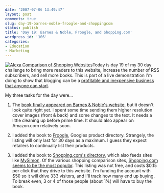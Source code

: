 ```yaml
---
date: '2007-07-06 13:49:47'
layout: post
comments: true
slug: day-19-barnes-noble-froogle-and-shoppingcom
status: publish
title: 'Day 19: Barnes & Noble, Froogle, and Shopping.com'
wordpress_id: '106'
categories:
- Education
- Marketing
---
```


[![Alexa Comparison of Shopping Websites](http://s3.amazonaws.com/oldbloguploads/2007/07/alexa-traffic-shopping-sites1-150x150.png)](http://s3.amazonaws.com/oldbloguploads/2007/07/alexa-traffic-shopping-sites1.png)Today is day 19 of my 30 day challenge to bring more readers to this website, increase the number of RSS subscribers, and sell more books.  This is part of a live demonstration I'm doing to show that blogging can be a [profitable and inexpensive business that anyone can start](http://brianarmstrong.org/posts/website-marketing-three-tasks-per-day-for-a-month/).

My three tasks for the day were...

1. The [book finally appeared on Barnes & Noble's website](http://search.barnesandnoble.com/booksearch/isbninquiry.asp?r=1&ean=9781430307877), but it doesn't look quite right yet.  I spent some time sending them higher resolution cover images (front & back) and some changes to the text.  It needs a little cleaning up before prime time.  It should also appear on Amazon.com relatively soon.



2. I added the book to [Froogle](http://www.google.com/base/a/1035208/D9298999708278065731), Googles product directory.  Strangely, the listing will only last for 30 days as a maximum.  I guess they expect retailers to continually list their products.

3. I added the book to [Shopping.com's directory](http://www.shopping.com/), which also feeds sites like [MySimon](http://www.mysimon.com).  Of the various shopping comparison sites, [Shopping.com seems to be the most popular](http://www.alexa.com/data/details/traffic_details?site0=bizrate.com&site1=shopping.com&site2=mysimon.com&site3=pricegrabber.com&site4=&y=p&z=1&h=300&w=610&range=3m&size=Medium&url=gigglesugar.com).  This listing was not free, and costs $0.15 per click that they drive to this website.  I'm funding the account with $50 so it will drive 333 visitors, and I'll track how many end up buying.  To break even, 3 or 4 of those people (about 1%) will have to buy the book.

